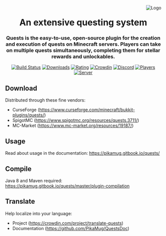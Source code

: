 <img src="https://i.imgur.com/reQIzd0.png" alt="Logo" align="right">
<div align="center">
  <h1>An extensive questing system</h1>
  <h3>Quests is the easy-to-use, open-source plugin for the creation and execution of quests on Minecraft servers. Players can take on multiple quests simultaneously, completing them for stellar rewards and unlockables.</h3>

[![Build Status](https://ci.codemc.org/job/PikaMug/job/Quests/badge/icon)](https://ci.codemc.org/job/PikaMug/job/Quests/)
[![Downloads](https://img.shields.io/spiget/downloads/3711)](https://www.spigotmc.org/resources/quests.3711/)
[![Rating](https://img.shields.io/spiget/stars/3711)](https://www.spigotmc.org/resources/quests.3711/)
[![Crowdin](https://d322cqt584bo4o.cloudfront.net/translate-quests/localized.svg)](https://crowdin.com/project/translate-quests)
[![Discord](https://img.shields.io/discord/506992958894243860)](https://discordapp.com/invite/QdJAv2G7qg)
[![Players](https://img.shields.io/bstats/players/9528)](https://bstats.org/plugin/bukkit/Quests%20Classic/9528)
[![Server](https://img.shields.io/bstats/servers/9528)](https://bstats.org/plugin/bukkit/Quests%20Classic/9528)
</div>

Download
---

Distributed through these fine vendors:
- CurseForge (https://www.curseforge.com/minecraft/bukkit-plugins/quests/)
- SpigotMC (https://www.spigotmc.org/resources/quests.3711/)
- MC-Market (https://www.mc-market.org/resources/19187/)

Usage
---

Read about usage in the documentation: https://pikamug.gitbook.io/quests/

Compile
---

Java 8 and Maven required: https://pikamug.gitbook.io/quests/master/plugin-compilation

Translate
---

Help localize into your language:
- Project (https://crowdin.com/project/translate-quests)
- Documentation (https://github.com/PikaMug/QuestsDoc)
